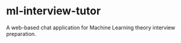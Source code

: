 # ml-interview-tutor
A web-based chat application for Machine Learning theory interview preparation.

